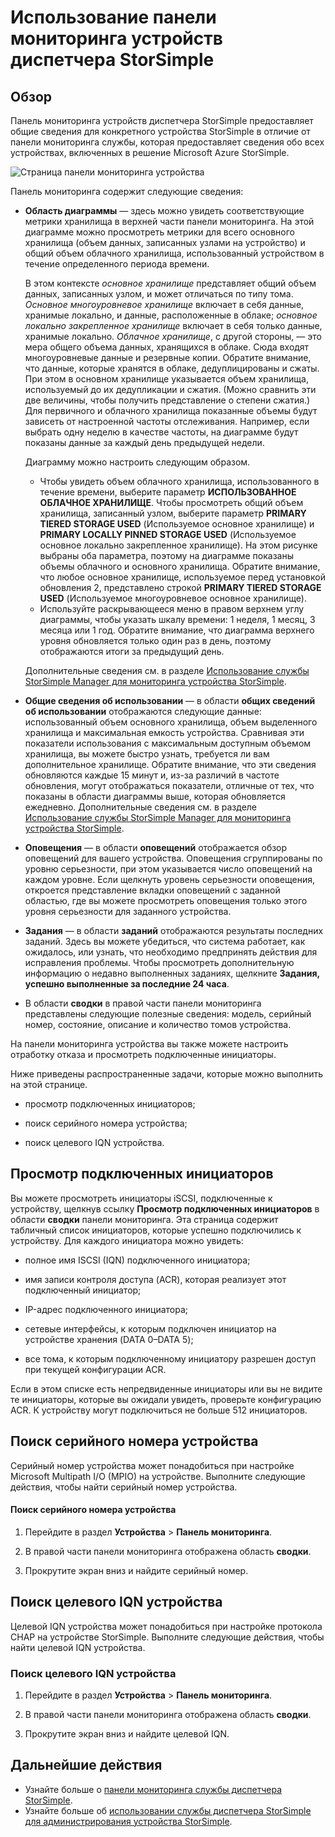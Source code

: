 <properties
   pageTitle="Использование панели мониторинга устройств диспетчера StorSimple | Microsoft Azure"
   description="Описание панели мониторинга устройств диспетчера StorSimple и ее использования для просмотра метрик хранилища и подключенных инициаторов, а также поиска серийного номера и IQN."
   services="storsimple"
   documentationCenter="NA"
   authors="alkohli"
   manager="carmonm"
   editor="" />
<tags
   ms.service="storsimple"
   ms.devlang="NA"
   ms.topic="article"
   ms.tgt_pltfrm="NA"
   ms.workload="TBD"
   ms.date="09/21/2016"
   ms.author="alkohli" />

# Использование панели мониторинга устройств диспетчера StorSimple

## Обзор

Панель мониторинга устройств диспетчера StorSimple предоставляет общие сведения для конкретного устройства StorSimple в отличие от панели мониторинга службы, которая предоставляет сведения обо всех устройствах, включенных в решение Microsoft Azure StorSimple.

![Страница панели мониторинга устройства](./media/storsimple-device-dashboard/StorSimple_DeviceDashbaord1M.png)

Панель мониторинга содержит следующие сведения:

- **Область диаграммы** — здесь можно увидеть соответствующие метрики хранилища в верхней части панели мониторинга. На этой диаграмме можно просмотреть метрики для всего основного хранилища (объем данных, записанных узлами на устройство) и общий объем облачного хранилища, использованный устройством в течение определенного периода времени.

     В этом контексте *основное хранилище* представляет общий объем данных, записанных узлом, и может отличаться по типу тома. *Основное многоуровневое хранилище* включает в себя данные, хранимые локально, и данные, расположенные в облаке; *основное локально закрепленное хранилище* включает в себя только данные, хранимые локально. *Облачное хранилище*, с другой стороны, — это мера общего объема данных, хранящихся в облаке. Сюда входят многоуровневые данные и резервные копии. Обратите внимание, что данные, которые хранятся в облаке, дедуплицированы и сжаты. При этом в основном хранилище указывается объем хранилища, используемый до их дедупликации и сжатия. (Можно сравнить эти две величины, чтобы получить представление о степени сжатия.) Для первичного и облачного хранилища показанные объемы будут зависеть от настроенной частоты отслеживания. Например, если выбрать одну неделю в качестве частоты, на диаграмме будут показаны данные за каждый день предыдущей недели.

	 Диаграмму можно настроить следующим образом.

	 - Чтобы увидеть объем облачного хранилища, использованного в течение времени, выберите параметр **ИСПОЛЬЗОВАННОЕ ОБЛАЧНОЕ ХРАНИЛИЩЕ**. Чтобы просмотреть общий объем хранилища, записанный узлом, выберите параметр **PRIMARY TIERED STORAGE USED** (Используемое основное хранилище) и **PRIMARY LOCALLY PINNED STORAGE USED** (Используемое основное локально закрепленное хранилище). На этом рисунке выбраны оба параметра, поэтому на диаграмме показаны объемы облачного и основного хранилища. Обратите внимание, что любое основное хранилище, используемое перед установкой обновления 2, представлено строкой **PRIMARY TIERED STORAGE USED** (Используемое многоуровневое основное хранилище).
	 - Используйте раскрывающееся меню в правом верхнем углу диаграммы, чтобы указать шкалу времени: 1 неделя, 1 месяц, 3 месяца или 1 год. Обратите внимание, что диаграмма верхнего уровня обновляется только один раз в день, поэтому отображаются итоги за предыдущий день.

     Дополнительные сведения см. в разделе [Использование службы StorSimple Manager для мониторинга устройства StorSimple](storsimple-monitor-device.md).

- **Общие сведения об использовании** — в области **общих сведений об использовании** отображаются следующие данные: использованный объем основного хранилища, объем выделенного хранилища и максимальная емкость устройства. Сравнивая эти показатели использования с максимальным доступным объемом хранилища, вы можете быстро узнать, требуется ли вам дополнительное хранилище. Обратите внимание, что эти сведения обновляются каждые 15 минут и, из-за различий в частоте обновления, могут отображаться показатели, отличные от тех, что показаны в области диаграммы выше, которая обновляется ежедневно. Дополнительные сведения см. в разделе [Использование службы StorSimple Manager для мониторинга устройства StorSimple](storsimple-monitor-device.md).


- **Оповещения** — в области **оповещений** отображается обзор оповещений для вашего устройства. Оповещения сгруппированы по уровню серьезности, при этом указывается число оповещений на каждом уровне. Если щелкнуть уровень серьезности оповещения, откроется представление вкладки оповещений с заданной областью, где вы можете просмотреть оповещения только этого уровня серьезности для заданного устройства.

- **Задания** — в области **заданий** отображаются результаты последних заданий. Здесь вы можете убедиться, что система работает, как ожидалось, или узнать, что необходимо предпринять действия для исправления проблемы. Чтобы просмотреть дополнительную информацию о недавно выполненных заданиях, щелкните **Задания, успешно выполненные за последние 24 часа**.

- В области **сводки** в правой части панели мониторинга представлены следующие полезные сведения: модель, серийный номер, состояние, описание и количество томов устройства.

На панели мониторинга устройства вы также можете настроить отработку отказа и просмотреть подключенные инициаторы.

Ниже приведены распространенные задачи, которые можно выполнить на этой странице.

- просмотр подключенных инициаторов;

- поиск серийного номера устройства;

- поиск целевого IQN устройства.

## Просмотр подключенных инициаторов

Вы можете просмотреть инициаторы iSCSI, подключенные к устройству, щелкнув ссылку **Просмотр подключенных инициаторов** в области **сводки** панели мониторинга. Эта страница содержит табличный список инициаторов, которые успешно подключились к устройству. Для каждого инициатора можно увидеть:

- полное имя ISCSI (IQN) подключенного инициатора;

- имя записи контроля доступа (ACR), которая реализует этот подключенный инициатор;

- IP-адрес подключенного инициатора;

- сетевые интерфейсы, к которым подключен инициатор на устройстве хранения (DATA 0–DATA 5);

- все тома, к которым подключенному инициатору разрешен доступ при текущей конфигурации ACR.

Если в этом списке есть непредвиденные инициаторы или вы не видите те инициаторы, которые вы ожидали увидеть, проверьте конфигурацию ACR. К устройству могут подключиться не больше 512 инициаторов.

## Поиск серийного номера устройства

Серийный номер устройства может понадобиться при настройке Microsoft Multipath I/O (MPIO) на устройстве. Выполните следующие действия, чтобы найти серийный номер устройства.

#### Поиск серийного номера устройства

1. Перейдите в раздел **Устройства** > **Панель мониторинга**.

2. В правой части панели мониторинга отображена область **сводки**.

3. Прокрутите экран вниз и найдите серийный номер.

## Поиск целевого IQN устройства

Целевой IQN устройства может понадобиться при настройке протокола CHAP на устройстве StorSimple. Выполните следующие действия, чтобы найти целевой IQN устройства.

### Поиск целевого IQN устройства

1. Перейдите в раздел **Устройства** > **Панель мониторинга**.

1. В правой части панели мониторинга отображена область **сводки**.

1. Прокрутите экран вниз и найдите целевой IQN.

## Дальнейшие действия

- Узнайте больше о [панели мониторинга службы диспетчера StorSimple](storsimple-service-dashboard.md).
- Узнайте больше об [использовании службы диспетчера StorSimple для администрирования устройства StorSimple](storsimple-manager-service-administration.md).

<!---HONumber=AcomDC_0921_2016-->